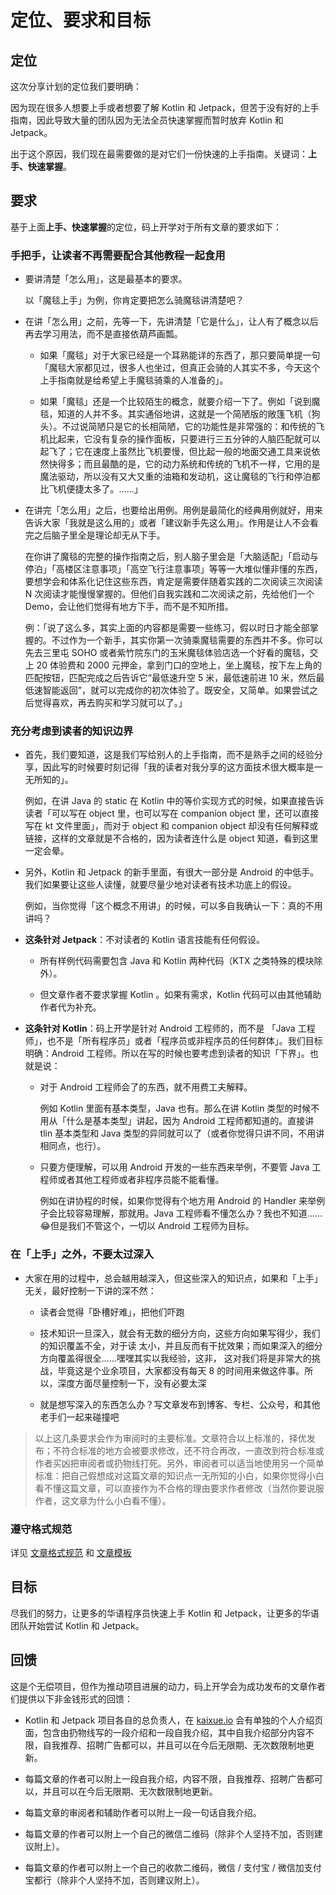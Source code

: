 # 定位、要求和目标

## 定位

这次分享计划的定位我们要明确：

因为现在很多人想要上手或者想要了解 Kotlin 和 Jetpack，但苦于没有好的上手指南，因此导致大量的团队因为无法全员快速掌握而暂时放弃 Kotlin 和 Jetpack。

出于这个原因，我们现在最需要做的是对它们一份快速的上手指南。关键词：**上手、快速掌握**。

## 要求

基于上面**上手、快速掌握**的定位，码上开学对于所有文章的要求如下：

### 手把手，让读者不再需要配合其他教程一起食用

- 要讲清楚「怎么用」，这是最基本的要求。

  以「魔毯上手」为例，你肯定要把怎么骑魔毯讲清楚吧？
- 在讲「怎么用」之前，先等一下，先讲清楚「它是什么」，让人有了概念以后再去学习用法，而不是直接依葫芦画瓢。

  - 如果「魔毯」对于大家已经是一个耳熟能详的东西了，那只要简单提一句「魔毯大家都见过，很多人也坐过，但真正会骑的人其实不多，今天这个上手指南就是给希望上手魔毯骑乘的人准备的」。
  
  - 如果「魔毯」还是一个比较陌生的概念，就要介绍一下了。例如「说到魔毯，知道的人并不多。其实通俗地讲，这就是一个简陋版的敞篷飞机（狗头）。不过说简陋只是它的长相简陋，它的功能性是非常强的：和传统的飞机比起来，它没有复杂的操作面板，只要进行三五分钟的人脑匹配就可以起飞了；它在速度上虽然比飞机要慢，但比起一般的地面交通工具来说依然快得多；而且最酷的是，它的动力系统和传统的飞机不一样，它用的是魔法驱动，所以没有又大又重的油箱和发动机，这让魔毯的飞行和停泊都比飞机便捷太多了。……」

- 在讲完「怎么用」之后，也要给出用例。用例是最简化的经典用例就好，用来告诉大家「我就是这么用的」或者「建议新手先这么用」。作用是让人不会看完之后脑子里全是理论却无从下手。

  在你讲了魔毯的完整的操作指南之后，别人脑子里会是「大脑适配」「启动与停泊」「高楼区注意事项」「高空飞行注意事项」等等一大堆似懂非懂的东西，要想学会和体系化记住这些东西，肯定是需要伴随着实践的二次阅读三次阅读 N 次阅读才能慢慢掌握的。但他们自我实践和二次阅读之前，先给他们一个 Demo，会让他们觉得有地方下手，而不是不知所措。
    
  例：「说了这么多，其实上面的内容都是需要一些练习，假以时日才能全部掌握的。不过作为一个新手，其实你第一次骑乘魔毯需要的东西并不多。你可以先去三里屯 SOHO 或者紫竹院东门的玉米魔毯体验店选一个好看的魔毯，交上 20 体验费和 2000 元押金，拿到门口的空地上，坐上魔毯，按下左上角的匹配按钮，匹配完成之后告诉它“最低速升空 5 米，最低速前进 10 米，然后最低速智能返回”，就可以完成你的初次体验了。既安全，又简单。如果尝试之后觉得喜欢，再去购买和学习就可以了。」
    
### 充分考虑到读者的知识边界

- 首先，我们要知道，这是我们写给别人的上手指南，而不是熟手之间的经验分享，因此写的时候要时刻记得「我的读者对我分享的这方面技术很大概率是一无所知的」。

  例如，在讲 Java 的 static 在 Kotlin 中的等价实现方式的时候，如果直接告诉读者「可以写在 object 里，也可以写在 companion object 里，还可以直接写在 kt 文件里面」，而对于 object 和 companion object 却没有任何解释或链接，这样的文章就是不合格的，因为读者连什么是 object 知道，看到这里一定会晕。

- 另外，Kotlin 和 Jetpack 的新手里面，有很大一部分是 Android 的中低手。我们如果要让这些人读懂，就要尽量少地对读者有技术功底上的假设。

  例如，当你觉得「这个概念不用讲」的时候，可以多自我确认一下：真的不用讲吗？
    
- **这条针对 Jetpack**：不对读者的 Kotlin 语言技能有任何假设。

  - 所有样例代码需要包含 Java 和 Kotlin 两种代码（KTX 之类特殊的模块除外）。
  
  - 但文章作者不要求掌握 Kotlin 。如果有需求，Kotlin 代码可以由其他辅助作者代为补充。
  
- **这条针对 Kotlin**：码上开学是针对 Android 工程师的，而不是 「Java 工程师」，也不是「所有程序员」或者「程序员或非程序员的任何群体」。我们目标明确：Android 工程师。所以在写的时候也要考虑到读者的知识「下界」。也就是说：
  
  - 对于 Android 工程师会了的东西，就不用费工夫解释。
  
    例如 Kotlin 里面有基本类型，Java 也有。那么在讲 Kotlin 类型的时候不用从「什么是基本类型」讲起，因为 Android 工程师都知道的。直接讲 tlin 基本类型和 Java 类型的异同就可以了（或者你觉得只讲不同，不用讲相同点，也行）。
    
  - 只要方便理解，可以用 Android 开发的一些东西来举例，不要管 Java 工程师或者其他工程师或者非程序员能不能看懂。
    
    例如在讲协程的时候，如果你觉得有个地方用 Android 的 Handler 来举例子会比较容易理解，那就用。Java 工程师看不懂怎么办？我也不知道……😂但是我们不管这个，一切以 Android 工程师为目标。
    
### 在「上手」之外，不要太过深入

- 大家在用的过程中，总会越用越深入，但这些深入的知识点，如果和「上手」无关，最好控制一下讲的深不然：

  - 读者会觉得「卧槽好难」，把他们吓跑
  
  - 技术知识一旦深入，就会有无数的细分方向，这些方向如果写得少，我们的知识覆盖不全，对于读 太小，并且反而有干扰效果；而如果深入的细分方向覆盖得很全……嘿嘿其实以我经验，这非，  这对我们将是非常大的挑战，毕竟这是个业余项目，大家都没有每天 8 的时间用来做这件事。所以，深度方面尽量控制一下，没有必要太深
  
  - 就是想写深入的东西怎么办？写文章发布到博客、专栏、公众号，和其他老手们一起来碰撞吧
  
> 以上这几条要求会作为审阅时的主要标准。文章符合以上标准的，择优发布；不符合标准的地方会被要求修改，还不符合再改，一直改到符合标准或作者买凶把审阅者或扔物线打死。另外，审阅者可以适当地使用另一个简单标准：把自己假想成对这篇文章的知识点一无所知的小白，如果你觉得小白看不懂这篇文章，可以直接作为不合格的理由要求作者修改（当然你要说服作者，这文章为什么小白看不懂）。

### 遵守格式规范

详见 [文章格式规范](https://github.com/kaixueio/kaixue-docs/blob/master/%E6%96%87%E7%AB%A0%E6%A0%BC%E5%BC%8F%E8%A7%84%E8%8C%83.md) 和 [文章模板](https://github.com/kaixueio/kaixue-docs/blob/master/%E6%96%87%E7%AB%A0%E6%A8%A1%E6%9D%BF.md)

## 目标

尽我们的努力，让更多的华语程序员快速上手 Kotlin 和 Jetpack，让更多的华语团队开始尝试 Kotlin 和 Jetpack。

## 回馈

这是个无偿项目，但作为推动项目进展的动力，码上开学会为成功发布的文章作者们提供以下非金钱形式的回馈：

- Kotlin 和 Jetpack 项目各自的总负责人，在 [kaixue.io](https://kaixue.io) 会有单独的个人介绍页面，包含由扔物线写的一段介绍和一段自我介绍，其中自我介绍部分内容不限，自我推荐、招聘广告都可以，并且可以在今后无限期、无次数限制地更新。

- 每篇文章的作者可以附上一段自我介绍，内容不限，自我推荐、招聘广告都可以，并且可以在今后无限期、无次数限制地更新。
  
- 每篇文章的审阅者和辅助作者可以附上一段一句话自我介绍。
  
- 每篇文章的作者可以附上一个自己的微信二维码（除非个人坚持不加，否则建议附上）。
  
- 每篇文章的作者可以附上一个自己的收款二维码，微信 / 支付宝 / 微信加支付宝都行（除非个人坚持不加，否则建议附上）。
